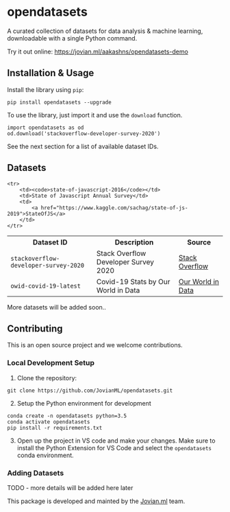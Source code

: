 # opendatasets
A curated collection of datasets for data analysis &amp; machine learning, downloadable with a single Python command.

Try it out online: https://jovian.ml/aakashns/opendatasets-demo

## Installation & Usage

Install the library using `pip`:

```
pip install opendatasets --upgrade
```

To use the library, just import it and use the `download` function.

```
import opendatasets as od
od.download('stackoverflow-developer-survey-2020')
```

See the next section for a list of available dataset IDs.


## Datasets

<table>
    <tr>
        <th>Dataset ID</th>
        <th>Description</th>
        <th>Source</th>
    </tr>
    <tr>
        <td><code>stackoverflow-developer-survey-2020</code></td>
        <td>Stack Overflow Developer Survey 2020</td>
        <td>
            <a href="https://insights.stackoverflow.com/survey/">Stack Overflow</a>
        </td>
    </tr>
    <tr>
        <td><code>owid-covid-19-latest</code></td>
        <td>Covid-19 Stats by Our World in Data</td>
        <td>
            <a href="https://github.com/owid/covid-19-data/tree/master/public/data">Our World in Data</a>
        </td>
    </tr>
    
    <tr>
        <td><code>state-of-javascript-2016</code></td>
        <td>State of Javascript Annual Survey</td>
        <td>
            <a href="https://www.kaggle.com/sachag/state-of-js-2019">StateOfJS</a>
        </td>
    </tr>
    

</table>
More datasets will be added soon..

## Contributing

This is an open source project and we welcome contributions. 

### Local Development Setup

1. Clone the repository:

```
git clone https://github.com/JovianML/opendatasets.git
```

2. Setup the Python environment for development

```
conda create -n opendatasets python=3.5
conda activate opendatasets
pip install -r requirements.txt
```

3. Open up the project in VS code and make your changes. Make sure to install the Python Extension for VS Code and select the `opendatasets` conda environment.

### Adding Datasets

TODO - more details will be added here later

This package is developed and mainted by the [Jovian.ml](https://www.jovian.ml) team.
